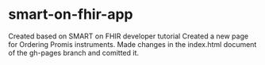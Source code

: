 # smart-on-fhir-app
Created based on SMART on FHIR developer tutorial
Created a new page for Ordering Promis instruments. Made changes in the index.html document of the gh-pages branch and comitted it.
